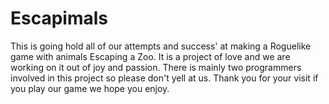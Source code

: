 # Escapimals
This is going hold all of our attempts and success' at making a Roguelike game with animals Escaping a Zoo. It is a project of love and we are working on it out of joy and passion. There is mainly two programmers involved in this project so please don't yell at us. Thank you for your visit if you play our game we hope you enjoy.
